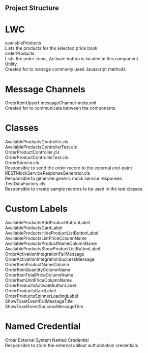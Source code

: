 ## Project Structure

# LWC
availableProducts<br />
Lists the products for the selected price book<br />
orderProducts<br />
Lists the order items, Activate button is located in this component.<br />
Utility<br />
Created for to manage commonly used Javascript methods<br />

# Message Channels
OrderItemUpsert.messageChannel-meta.xml<br />
Created for to communicate between the components.<br />

# Classes
AvailableProductsController.cls<br />
AvailableProductsControllerTest.cls<br />
OrderProductController.cls<br />
OrderProductControllerTest.cls<br />
OrderService.cls<br />
Responsible to send the order record to the external end-point<br />
RESTMockServiceResponseGenerator.cls<br />
Responsible to generate generic mock service responses.<br />
TestDataFactory.cls<br />
Responsible to create sample records to be used in the test classes.<br />

# Custom Labels
AvailableProductsAddProductButtonLabel<br />
AvailableProductsCardLabel<br />
AvailableProductsHideProductListButtonLabel<br />
AvailableProductsListPriceColumnName<br />
AvailableProductsProductNameColumnName<br />
AvailableProductsShowProductListButtonLabel<br />
OrderActivationIntegrationFailMessage<br />
OrderActivationIntegrationSuccessMessage<br />
OrderItemProductNameColumn<br />
OrderItemQuantityColumnName<br />
OrderItemTotalPriceColumnName<br />
OrderItemUnitPriceColumnName<br />
OrderProductsActivateButtonLabel<br />
OrderProductsCardLabel<br />
OrderProductsSpinnerLoadingLabel<br />
ShowToastEventFailMessageTitle<br />
ShowToastEventSuccessMessageTitle <br />

# Named Credential
Order External System Named Credential<br />
Responsible to store the external callout authorization credentials<br />
